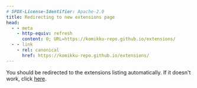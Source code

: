 ```yaml
---
# SPDX-License-Identifier: Apache-2.0
title: Redirecting to new extensions page
head:
  - - meta 
    - http-equiv: refresh
      content: 0; URL=https://komikku-repo.github.io/extensions/
  - - link
    - rel: canonical
      href: https://komikku-repo.github.io/extensions/ 
---
```


You should be redirected to the extensions listing automatically. If it doesn't
work, click [here](/extensions/).